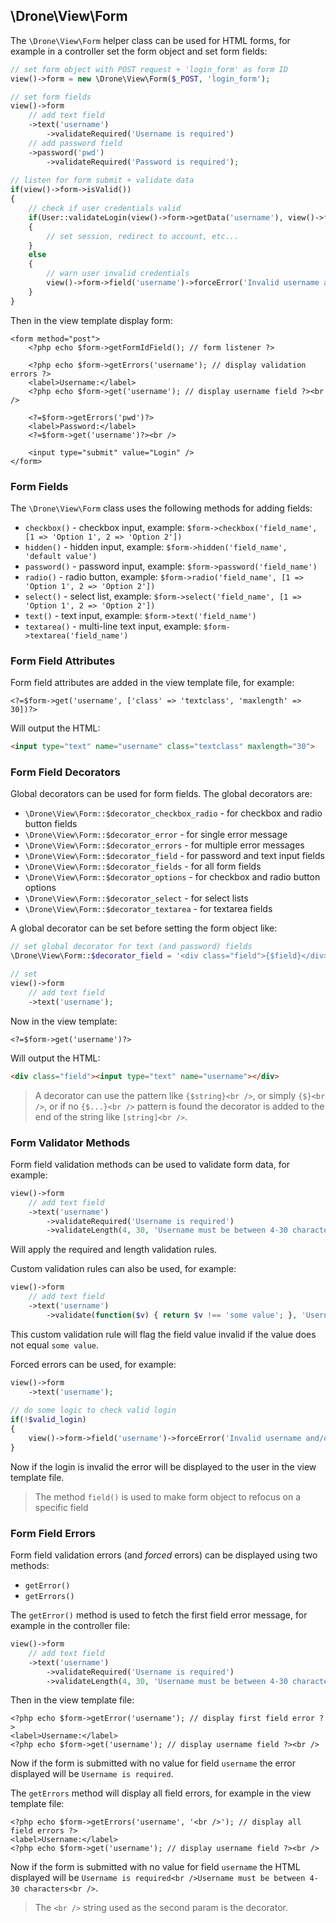## \Drone\View\Form

The `\Drone\View\Form` helper class can be used for HTML forms, for example in a controller set the form object and set form fields:
```php
// set form object with POST request + 'login_form' as form ID
view()->form = new \Drone\View\Form($_POST, 'login_form');

// set form fields
view()->form
	// add text field
	->text('username')
		->validateRequired('Username is required')
	// add password field
	->password('pwd')
		->validateRequired('Password is required');
		
// listen for form submit + validate data
if(view()->form->isValid())
{
	// check if user credentials valid
	if(User::validateLogin(view()->form->getData('username'), view()->form->getData('pwd')))
	{
		// set session, redirect to account, etc...
	}
	else
	{
		// warn user invalid credentials
		view()->form->field('username')->forceError('Invalid username and/or password');
	}
}
```
Then in the view template display form:
```html+php
<form method="post">
	<?php echo $form->getFormIdField(); // form listener ?>
	
	<?php echo $form->getErrors('username'); // display validation errors ?>
	<label>Username:</label>
	<?php echo $form->get('username'); // display username field ?><br />
	
	<?=$form->getErrors('pwd')?>
	<label>Password:</label>
	<?=$form->get('username')?><br />
	
	<input type="submit" value="Login" />
</form>
```

### Form Fields
The `\Drone\View\Form` class uses the following methods for adding fields:

- `checkbox()` - checkbox input, example: `$form->checkbox('field_name', [1 => 'Option 1', 2 => 'Option 2'])`
- `hidden()` - hidden input, example: `$form->hidden('field_name', 'default value')`
- `password()` - password input, example: `$form->password('field_name')`
- `radio()` - radio button, example: `$form->radio('field_name', [1 => 'Option 1', 2 => 'Option 2'])`
- `select()` - select list, example: `$form->select('field_name', [1 => 'Option 1', 2 => 'Option 2'])`
- `text()` - text input, example: `$form->text('field_name')`
- `textarea()` - multi-line text input, example: `$form->textarea('field_name')`

### Form Field Attributes
Form field attributes are added in the view template file, for example:
```html+php
<?=$form->get('username', ['class' => 'textclass', 'maxlength' => 30])?>
```
Will output the HTML:
```html
<input type="text" name="username" class="textclass" maxlength="30">
```

### Form Field Decorators
Global decorators can be used for form fields. The global decorators are:

- `\Drone\View\Form::$decorator_checkbox_radio` - for checkbox and radio button fields
- `\Drone\View\Form::$decorator_error` - for single error message
- `\Drone\View\Form::$decorator_errors` - for multiple error messages
- `\Drone\View\Form::$decorator_field` - for password and text input fields
- `\Drone\View\Form::$decorator_fields` - for all form fields
- `\Drone\View\Form::$decorator_options` - for checkbox and radio button options
- `\Drone\View\Form::$decorator_select` - for select lists
- `\Drone\View\Form::$decorator_textarea` - for textarea fields

A global decorator can be set before setting the form object like:
```php
// set global decorator for text (and password) fields
\Drone\View\Form::$decorator_field = '<div class="field">{$field}</div>';

// set
view()->form
	// add text field
	->text('username');
```
Now in the view template:
```html+php
<?=$form->get('username')?>
```
Will output the HTML:
```html
<div class="field"><input type="text" name="username"></div>
```
> A decorator can use the pattern like `{$string}<br />`, or simply `{$}<br />`, or if no `{$...}<br />` pattern is found the decorator is added to the end of the string like `[string]<br />`.

### Form Validator Methods
Form field validation methods can be used to validate form data, for example:
```php
view()->form
	// add text field
	->text('username')
		->validateRequired('Username is required')
		->validateLength(4, 30, 'Username must be between 4-30 characters');
```
Will apply the required and length validation rules.

Custom validation rules can also be used, for example:
```php
view()->form
	// add text field
	->text('username')
		->validate(function($v) { return $v !== 'some value'; }, 'Username field value does not equal \'some value\'');
```
This custom validation rule will flag the field value invalid if the value does not equal `some value`.

Forced errors can be used, for example:
```php
view()->form
	->text('username');
	
// do some logic to check valid login
if(!$valid_login)
{
	view()->form->field('username')->forceError('Invalid username and/or password');
}
```
Now if the login is invalid the error will be displayed to the user in the view template file.
> The method `field()` is used to make form object to refocus on a specific field

### Form Field Errors
Form field validation errors (and *forced* errors) can be displayed using two methods:

- `getError()`
- `getErrors()`

The `getError()` method is used to fetch the first field error message, for example in the controller file:
```php
view()->form
	// add text field
	->text('username')
		->validateRequired('Username is required')
		->validateLength(4, 30, 'Username must be between 4-30 characters');
```
Then in the view template file:
```html+php
<?php echo $form->getError('username'); // display first field error ?>
<label>Username:</label>
<?php echo $form->get('username'); // display username field ?><br />
```
Now if the form is submitted with no value for field `username` the error displayed will be `Username is required`.

The `getErrors` method will display all field errors, for example in the view template file:
```html+php
<?php echo $form->getErrors('username', '<br />'); // display all field errors ?>
<label>Username:</label>
<?php echo $form->get('username'); // display username field ?><br />
```
Now if the form is submitted with no value for field `username` the HTML displayed will be `Username is required<br />Username must be between 4-30 characters<br />`. 
> The `<br />` string used as the second param is the decorator.




